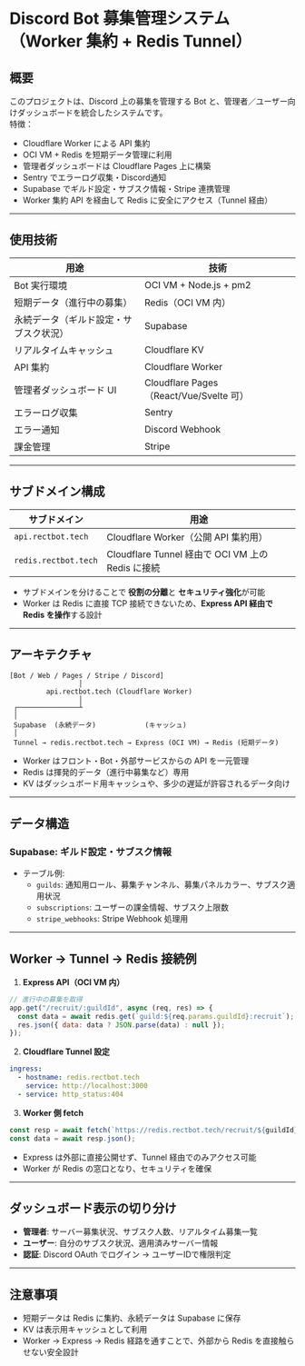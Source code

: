 # Discord Bot 募集管理システム（Worker 集約 + Redis Tunnel）

## 概要
このプロジェクトは、Discord 上の募集を管理する Bot と、管理者／ユーザー向けダッシュボードを統合したシステムです。  
特徴：

- Cloudflare Worker による API 集約
- OCI VM + Redis を短期データ管理に利用
- 管理者ダッシュボードは Cloudflare Pages 上に構築
- Sentry でエラーログ収集・Discord通知
- Supabase でギルド設定・サブスク情報・Stripe 連携管理
- Worker 集約 API を経由して Redis に安全にアクセス（Tunnel 経由）

---

## 使用技術

| 用途 | 技術 |
|------|------|
| Bot 実行環境 | OCI VM + Node.js + pm2 |
| 短期データ（進行中の募集） | Redis（OCI VM 内） |
| 永続データ（ギルド設定・サブスク状況） | Supabase |
| リアルタイムキャッシュ | Cloudflare KV |
| API 集約 | Cloudflare Worker |
| 管理者ダッシュボード UI | Cloudflare Pages（React/Vue/Svelte 可） |
| エラーログ収集 | Sentry |
| エラー通知 | Discord Webhook |
| 課金管理 | Stripe |

---

## サブドメイン構成

| サブドメイン | 用途 |
|--------------|------|
| `api.rectbot.tech` | Cloudflare Worker（公開 API 集約用） |
| `redis.rectbot.tech` | Cloudflare Tunnel 経由で OCI VM 上の Redis に接続 |

- サブドメインを分けることで **役割の分離**と **セキュリティ強化**が可能  
- Worker は Redis に直接 TCP 接続できないため、**Express API 経由で Redis を操作**する設計

---

## アーキテクチャ

```
[Bot / Web / Pages / Stripe / Discord]
                 │
         api.rectbot.tech (Cloudflare Worker)
                 │
 ┌───────────────┴
 │                               
 Supabase  (永続データ)            (キャッシュ)
 │
 Tunnel → redis.rectbot.tech → Express (OCI VM) → Redis (短期データ)
```

- Worker はフロント・Bot・外部サービスからの API を一元管理  
- Redis は揮発的データ（進行中募集など）専用  
- KV はダッシュボード用キャッシュや、多少の遅延が許容されるデータ向け  

---

## データ構造

### Supabase: ギルド設定・サブスク情報
- テーブル例:
  - `guilds`: 通知用ロール、募集チャンネル、募集パネルカラー、サブスク適用状況
  - `subscriptions`: ユーザーの課金情報、サブスク上限数
  - `stripe_webhooks`: Stripe Webhook 処理用

---

## Worker → Tunnel → Redis 接続例

1. **Express API（OCI VM 内）**
```js
// 進行中の募集を取得
app.get("/recruit/:guildId", async (req, res) => {
  const data = await redis.get(`guild:${req.params.guildId}:recruit`);
  res.json({ data: data ? JSON.parse(data) : null });
});
```

2. **Cloudflare Tunnel 設定**
```yaml
ingress:
  - hostname: redis.rectbot.tech
    service: http://localhost:3000
  - service: http_status:404
```

3. **Worker 側 fetch**
```js
const resp = await fetch(`https://redis.rectbot.tech/recruit/${guildId}`);
const data = await resp.json();
```

- Express は外部に直接公開せず、Tunnel 経由でのみアクセス可能  
- Worker が Redis の窓口となり、セキュリティを確保

---

## ダッシュボード表示の切り分け
- **管理者**: サーバー募集状況、サブスク人数、リアルタイム募集一覧  
- **ユーザー**: 自分のサブスク状況、適用済みサーバー情報  
- **認証**: Discord OAuth でログイン → ユーザーIDで権限判定

---

## 注意事項
- 短期データは Redis に集約、永続データは Supabase に保存  
- KV は表示用キャッシュとして利用  
- Worker → Express → Redis 経路を通すことで、外部から Redis を直接触らせない安全設計  

